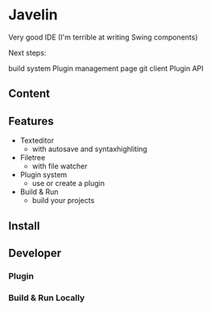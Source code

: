 # Javelin
Very good IDE (I'm terrible at writing Swing components)

Next steps:

build system
Plugin management page
git client
Plugin API

## Content
## Features
- Texteditor
  - with autosave and syntaxhighliting
- Filetree
  - with file watcher
- Plugin system
  - use or create a plugin
- Build & Run
  - build your projects

## Install
## Developer
### Plugin
### Build & Run Locally

